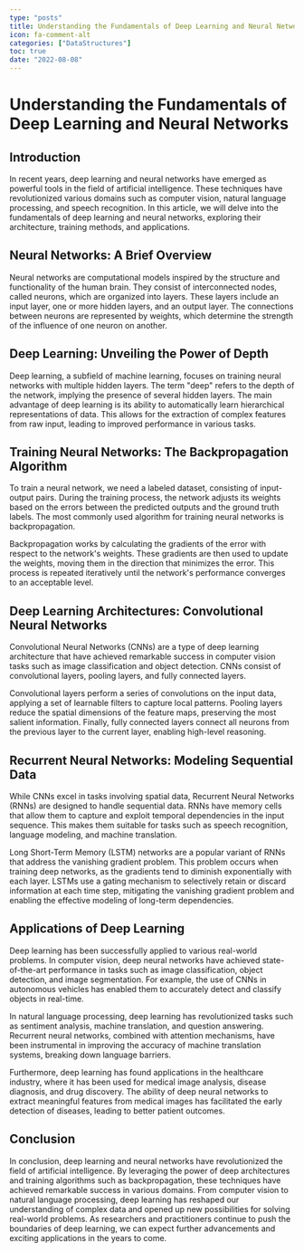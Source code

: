 ```yaml
---
type: "posts"
title: Understanding the Fundamentals of Deep Learning and Neural Networks
icon: fa-comment-alt
categories: ["DataStructures"]
toc: true
date: "2022-08-08"
---
```




# Understanding the Fundamentals of Deep Learning and Neural Networks

## Introduction

In recent years, deep learning and neural networks have emerged as powerful tools in the field of artificial intelligence. These techniques have revolutionized various domains such as computer vision, natural language processing, and speech recognition. In this article, we will delve into the fundamentals of deep learning and neural networks, exploring their architecture, training methods, and applications.

## Neural Networks: A Brief Overview

Neural networks are computational models inspired by the structure and functionality of the human brain. They consist of interconnected nodes, called neurons, which are organized into layers. These layers include an input layer, one or more hidden layers, and an output layer. The connections between neurons are represented by weights, which determine the strength of the influence of one neuron on another.

## Deep Learning: Unveiling the Power of Depth

Deep learning, a subfield of machine learning, focuses on training neural networks with multiple hidden layers. The term "deep" refers to the depth of the network, implying the presence of several hidden layers. The main advantage of deep learning is its ability to automatically learn hierarchical representations of data. This allows for the extraction of complex features from raw input, leading to improved performance in various tasks.

## Training Neural Networks: The Backpropagation Algorithm

To train a neural network, we need a labeled dataset, consisting of input-output pairs. During the training process, the network adjusts its weights based on the errors between the predicted outputs and the ground truth labels. The most commonly used algorithm for training neural networks is backpropagation.

Backpropagation works by calculating the gradients of the error with respect to the network's weights. These gradients are then used to update the weights, moving them in the direction that minimizes the error. This process is repeated iteratively until the network's performance converges to an acceptable level.

## Deep Learning Architectures: Convolutional Neural Networks

Convolutional Neural Networks (CNNs) are a type of deep learning architecture that have achieved remarkable success in computer vision tasks such as image classification and object detection. CNNs consist of convolutional layers, pooling layers, and fully connected layers.

Convolutional layers perform a series of convolutions on the input data, applying a set of learnable filters to capture local patterns. Pooling layers reduce the spatial dimensions of the feature maps, preserving the most salient information. Finally, fully connected layers connect all neurons from the previous layer to the current layer, enabling high-level reasoning.

## Recurrent Neural Networks: Modeling Sequential Data

While CNNs excel in tasks involving spatial data, Recurrent Neural Networks (RNNs) are designed to handle sequential data. RNNs have memory cells that allow them to capture and exploit temporal dependencies in the input sequence. This makes them suitable for tasks such as speech recognition, language modeling, and machine translation.

Long Short-Term Memory (LSTM) networks are a popular variant of RNNs that address the vanishing gradient problem. This problem occurs when training deep networks, as the gradients tend to diminish exponentially with each layer. LSTMs use a gating mechanism to selectively retain or discard information at each time step, mitigating the vanishing gradient problem and enabling the effective modeling of long-term dependencies.

## Applications of Deep Learning

Deep learning has been successfully applied to various real-world problems. In computer vision, deep neural networks have achieved state-of-the-art performance in tasks such as image classification, object detection, and image segmentation. For example, the use of CNNs in autonomous vehicles has enabled them to accurately detect and classify objects in real-time.

In natural language processing, deep learning has revolutionized tasks such as sentiment analysis, machine translation, and question answering. Recurrent neural networks, combined with attention mechanisms, have been instrumental in improving the accuracy of machine translation systems, breaking down language barriers.

Furthermore, deep learning has found applications in the healthcare industry, where it has been used for medical image analysis, disease diagnosis, and drug discovery. The ability of deep neural networks to extract meaningful features from medical images has facilitated the early detection of diseases, leading to better patient outcomes.

## Conclusion

In conclusion, deep learning and neural networks have revolutionized the field of artificial intelligence. By leveraging the power of deep architectures and training algorithms such as backpropagation, these techniques have achieved remarkable success in various domains. From computer vision to natural language processing, deep learning has reshaped our understanding of complex data and opened up new possibilities for solving real-world problems. As researchers and practitioners continue to push the boundaries of deep learning, we can expect further advancements and exciting applications in the years to come.